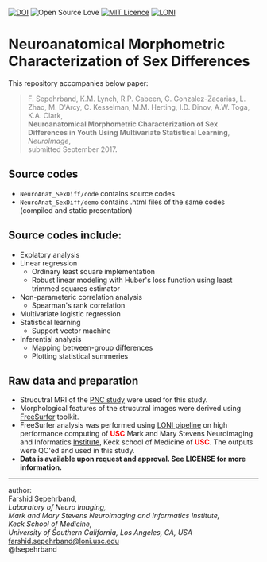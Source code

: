 [![DOI](https://zenodo.org/badge/DOI/10.5281/zenodo.878944.svg)](https://doi.org/10.5281/zenodo.878944) 
![Open Source Love](https://badges.frapsoft.com/os/v1/open-source.png?v=103)
[![MIT Licence](https://badges.frapsoft.com/os/mit/mit.png?v=103)](https://github.com/sepehrband/Mining_NeuroAnat/blob/master/LICENSE)
[![LONI](https://github.com/sepehrband/Mining_NeuroAnat/blob/master/files/loni.png)](http://loni.usc.edu)

# Neuroanatomical Morphometric Characterization of Sex Differences
This repository accompanies below paper: 

><span style="color:gray">F. Sepehrband, K.M. Lynch, R.P. Cabeen, C. Gonzalez-Zacarias, L. Zhao, M. D'Arcy, C. Kesselman, M.M. Herting, I.D. Dinov, A.W. Toga, K.A. Clark,   
**Neuroanatomical Morphometric Characterization of Sex Differences in Youth Using Multivariate Statistical Learning**,  
*NeuroImage*,   
submitted September 2017</span>.

## Source codes
* `NeuroAnat_SexDiff/code` contains source codes
* `NeuroAnat_SexDiff/demo` contains .html files of the same codes (compiled and static presentation)

## Source codes include:
* Explatory analysis
* Linear regression
  * Ordinary least square implementation
  * Robust linear modeling with Huber's loss function using least trimmed squares estimator
* Non-parameteric correlation analysis
  * Spearman's rank correlation 
* Multivariate logistic regression
* Statistical learning
  * Support vector machine
* Inferential analysis
  * Mapping between-group differences
  * Plotting statistical summeries 

## Raw data and preparation
* Strucutral MRI of the [PNC study](http://www.med.upenn.edu/bbl/philadelphianeurodevelopmentalcohort.html ) were used for this study.  
* Morphological features of the strucutral images were derived using [FreeSurfer](http://freesurfer.net) toolkit.  
* FreeSurfer analysis was performed using [LONI pipeline](http://pipeline.loni.usc.edu) on high performance computing of <font color='red'>**USC**</font> Mark and Mary Stevens Neuroimaging and Informatics [Institute](http://www.ini.usc.edu), Keck school of Medicine of <font color='red'>**USC**</font>. The outputs were QC'ed and used in this study.  
* **Data is available upon request and approval. See LICENSE for more information.**

__________________________________________________________________
author:  
Farshid Sepehrband,   
*Laboratory of Neuro Imaging,  
Mark and Mary Stevens Neuroimaging and Informatics Institute,  
Keck School of Medicine,  
University of Southern California, Los Angeles, CA, USA*  
<farshid.sepehrband@loni.usc.edu>  
@fsepehrband

